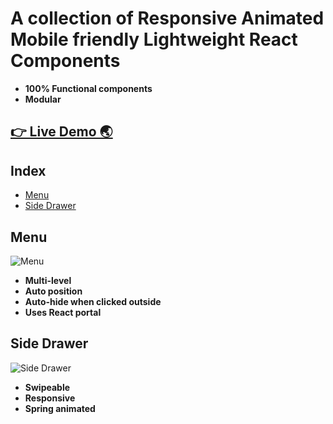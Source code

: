 # A collection of Responsive Animated Mobile friendly Lightweight React Components

- **100% Functional components**
- **Modular**

## [👉 Live Demo 🌏](https://react-components-by-ruvkr.web.app/)

## Index

- [Menu](#menu)
- [Side Drawer](#side-drawer)

## Menu

![Menu](./gifs/MenuComponent.gif)

- **Multi-level**
- **Auto position**
- **Auto-hide when clicked outside**
- **Uses React portal**

## Side Drawer

![Side Drawer](./gifs/SideDrawer.gif)

- **Swipeable**
- **Responsive**
- **Spring animated**